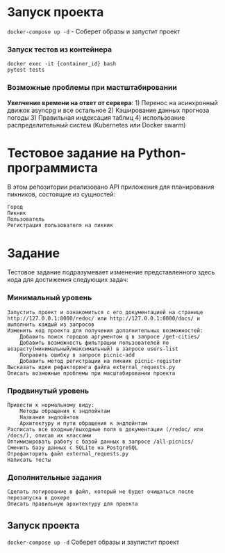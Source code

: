 # Запуск проекта 
 <code>docker-compose up -d</code>  - Соберет образы и запустит проект
<h3>Запуск тестов из контейнера</h3>
<code>docker exec -it {container_id} bash  
pytest tests</code>
<h3>Возможные проблемы при мастштабировании</h3>
<strong>Увелчение времени на ответ от сервера</strong>:
1) Перенос на асинхронный движок asyncpg и все остальное
2) Кэширование данных прогноза погоды
3) Правильная индексация таблиц
4) использоание распределительный систем (Kubernetes или Docker swarm)


# Тестовое задание на Python-программиста

В этом репозитории реализовано API приложения для планирования пикников, состоящие из сущностей:

    Город
    Пикник
    Пользователь
    Регистрация пользователя на пикник

# Задание

Тестовое задание подразумевает изменение представленного здесь кода для достижения следующих задач:
<h3> Минимальный уровень</h3>

    Запустить проект и ознакомиться с его документацией на странице http://127.0.0.1:8000/redoc/ или http://127.0.0.1:8000/docs/ и выполнить каждый из запросов
    Изменить код проекта для получения дополнительных возможностей:
        Добавить поиск городов аргументом q в запросе /get-cities/
        Добавить возможность фильтрации пользователей по возрасту(минимальный/максимальный) в запросе users-list
        Поправить ошибку в запросе picnic-add
        Добавить метод регистрации на пикник picnic-register
    Высказать идеи рефакторинга файла external_requests.py
    Описать возможные проблемы при масштабировании проекта

<h3>Продвинутый уровень</h3>

    Привести к нормальному виду:
        Методы обращения к эндпойнтам
        Названия эндпойнтов
        Архитектуру и пути обращения к эндпойнтам
    Расписать все входные/выходные поля в документации (/redoc/ или /docs/), описав их классами
    Оптимизировать работу с базой данных в запросе /all-picnics/
    Сменить базу данных с SQLite на PostgreSQL
    Отрефакторить файл external_requests.py
    Написать тесты

<h3>Дополнительные задания</h3>

    Сделать логирование в файл, который не будет очищаться после перезапуска в докере
    Описать правильную архитектуру для проекта

## Запуск проекта 
 <code>docker-compose up -d</code>  Соберет образы и заупистит проект
